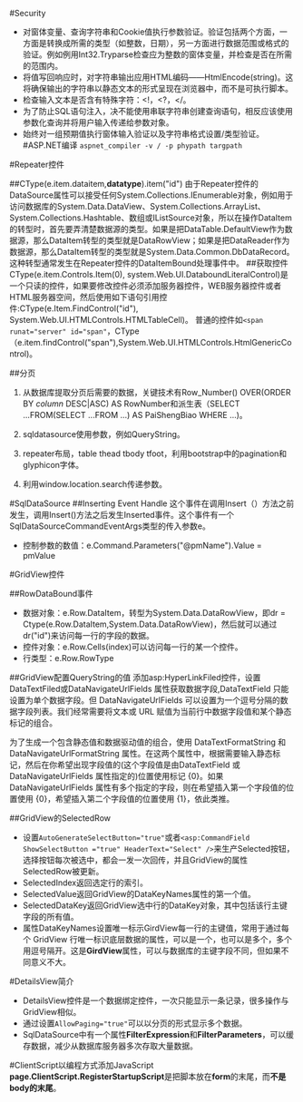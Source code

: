 #Security
* 对窗体变量、查询字符串和Cookie值执行参数验证。验证包括两个方面，一方面是转换成所需的类型（如整数，日期），另一方面进行数据范围或格式的验证。例如例用Int32.Tryparse检查应为整数的窗体变量，并检查是否在所需的范围内。
* 将值写回响应时，对字符串输出应用HTML编码——HtmlEncode(string)。这将确保输出的字符串以静态文本的形式呈现在浏览器中，而不是可执行脚本。
* 检查输入文本是否含有特殊字符：<!，<?，</。
* 为了防止SQL语句注入，决不能使用串联字符串创建查询语句，相反应该使用参数化查询并将用户输入传递给参数对象。
* 始终对一组预期值执行窗体输入验证以及字符串格式设置/类型验证。
#ASP.NET编译
`aspnet_compiler -v / -p phypath targpath`

#Repeater控件

##CType(e.item.dataitem,**datatype**).item("id")
由于Repeater控件的DataSource属性可以接受任何System.Collections.IEnumerable对象，例如用于访问数据库的System.Data.DataView、System.Collections.ArrayList、System.Collections.Hashtable、数组或IListSource对象，所以在操作DataItem的转型时，首先要弄清楚数据源的类型。如果是把DataTable.DefaultView作为数据源，那么DataItem转型的类型就是DataRowView；如果是把DataReader作为数据源，那么DataItem转型的类型就是System.Data.Common.DbDataRecord。这种转型通常发生在Repeater控件的DataItemBound处理事件中。
##获取控件
CType(e.item.Controls.Item(0), system.Web.UI.DataboundLiteralControl)是一个只读的控件，如果要修改控件必须添加服务器控件，WEB服务器控件或者HTML服务器空间，然后使用如下语句引用控件:CType(e.Item.FindControl("id"), System.Web.UI.HTMLControls.HTMLTableCell)。
普通的控件如`<span runat="server" id="span"`，CType（e.item.findControl("span"),System.Web.UI.HTMLControls.HtmlGenericControl)。

##分页
1. 从数据库提取分页后需要的数据，关键技术有Row_Number() OVER(ORDER BY *column* DESC|ASC) AS RowNumber和派生表（SELECT ...FROM(SELECT ...FROM ...) AS PaiShengBiao WHERE ...)。

2. sqldatasource使用参数，例如QueryString。
3. repeater布局，table thead tbody tfoot，利用bootstrap中的pagination和glyphicon字体。
4. 利用window.location.search传递参数。

#SqlDataSource
##Inserting Event Handle
这个事件在调用Insert（）方法之前发生，调用Insert()方法之后发生Inserted事件。这个事件有一个SqlDataSourceCommandEventArgs类型的传入参数e。
* 控制参数的数值：e.Command.Parameters("@pmName").Value = pmValue

#GridView控件

##RowDataBound事件
* 数据对象：e.Row.DataItem，转型为System.Data.DataRowView，即dr = Ctype(e.Row.DataItem,System.Data.DataRowView)，然后就可以通过dr("id")来访问每一行的字段的数据。
* 控件对象：e.Row.Cells(index)可以访问每一行的某一个控件。
* 行类型：e.Row.RowType

##GridView配置QueryString的值
添加asp:HyperLinkFiled控件，设置DataTextFiled或DataNavigateUrlFields 属性获取数据字段,DataTextField 只能设置为单个数据字段。但 DataNavigateUrlFields 可以设置为一个逗号分隔的数据字段列表。我们经常需要将文本或 URL 赋值为当前行中数据字段值和某个静态标记的组合。

为了生成一个包含静态值和数据驱动值的组合，使用 DataTextFormatString 和 DataNavigateUrlFormatString 属性。在这两个属性中，根据需要输入静态标记，然后在你希望出现字段值的(这个字段值是由DataTextField 或 DataNavigateUrlFields 属性指定的)位置使用标记 {0}。如果 DataNavigateUrlFields 属性有多个指定的字段，则在希望插入第一个字段值的位置使用 {0}，希望插入第二个字段值的位置使用 {1}，依此类推。

##GridView的SelectedRow
* 设置`AutoGenerateSelectButton="true"`或者`<asp:CommandField ShowSelectButton ="true" HeaderText="Select" />`来生产Selected按钮，选择按钮每次被选中，都会一发一次回传，并且GridView的属性SelectedRow被更新。
* SelectedIndex返回选定行的索引。
* SelectedValue返回GridView的DataKeyNames属性的第一个值。
* SelectedDataKey返回GridView选中行的DataKey对象，其中包括该行主键字段的所有值。
* 属性DataKeyNames设置唯一标示GirdView每一行的主键值，常用于通过每个 GridView 行唯一标识底层数据的属性，可以是一个，也可以是多个，多个用逗号隔开。这是**GirdView**属性，可以与数据库的主键字段不同，但如果不同意义不大。

#DetailsView简介
* DetailsView控件是一个数据绑定控件，一次只能显示一条记录，很多操作与GridView相似。
* 通过设置`AllowPaging="true"`可以以分页的形式显示多个数据。
* SqlDataSource中有一个属性**FilterExpression**和**FilterParameters**，可以缓存数据，减少从数据库服务器多次存取大量数据。

#ClientScript以编程方式添加JavaScript
**page.ClientScript.RegisterStartupScript**是把脚本放在**form**的末尾，而**不是body的末尾**。

